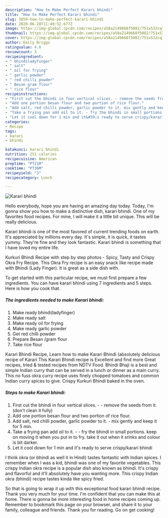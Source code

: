 ```yaml
---
description: "How to Make Perfect Karari bhindi"
title: "How to Make Perfect Karari bhindi"
slug: 3859-how-to-make-perfect-karari-bhindi
date: 2020-06-28T11:49:52.677Z
image: https://img-global.cpcdn.com/recipes/a58a2149668f5082/751x532cq70/karari-bhindi-recipe-main-photo.jpg
thumbnail: https://img-global.cpcdn.com/recipes/a58a2149668f5082/751x532cq70/karari-bhindi-recipe-main-photo.jpg
cover: https://img-global.cpcdn.com/recipes/a58a2149668f5082/751x532cq70/karari-bhindi-recipe-main-photo.jpg
author: Emily Briggs
ratingvalue: 4.6
reviewcount: 3
recipeingredient:
- " bhindiladyfinger"
- " salt"
- " oil for frying"
- " garlic powder"
- " red chilli powder"
- " Besan gram flour"
- " rice flour"
recipeinstructions:
- "First cut the bhindi in four vertical slices. - remove the seeds from it. (don&#39;t clean it fully)"
- "Add one portion besan flour and two portion of rice flour."
- "Add salt, red chilli powder, garlic powder to it. mix gently and keep it for 5 min."
- "Take a frying pan add oil to it. - fry the bhindi in small portions. keep on moving it when you put in to fry. take it out when it srinks and colour is bit darker."
- "Let it cool down for 1 min and it&#39;s ready to serve crispy/karari bhindi"
categories:
- Recipe
tags:
- karari
- bhindi

katakunci: karari bhindi 
nutrition: 251 calories
recipecuisine: American
preptime: "PT21M"
cooktime: "PT36M"
recipeyield: "3"
recipecategory: Lunch

---
```



![Karari bhindi](https://img-global.cpcdn.com/recipes/a58a2149668f5082/751x532cq70/karari-bhindi-recipe-main-photo.jpg)

Hello everybody, hope you are having an amazing day today. Today, I'm gonna show you how to make a distinctive dish, karari bhindi. One of my favorites food recipes. For mine, I will make it a little bit unique. This will be really delicious.

Karari bhindi is one of the most favored of current trending foods on earth. It's appreciated by millions every day. It's simple, it is quick, it tastes yummy. They're fine and they look fantastic. Karari bhindi is something that I have loved my entire life.

Kurkuri Bhindi Recipe with step by step photos - Spicy, Tasty and Crispy Okra Fry Recipe. This Okra Fry recipe is an easy snack like recipe made with Bhindi (Lady Finger). It is great as a side dish with.


To get started with this particular recipe, we must first prepare a few ingredients. You can have karari bhindi using 7 ingredients and 5 steps. Here is how you cook that.

<!--inarticleads1-->

##### The ingredients needed to make Karari bhindi:

1. Make ready  bhindi(ladyfinger)
1. Make ready  salt
1. Make ready  oil for frying
1. Make ready  garlic powder
1. Get  red chilli powder
1. Prepare  Besan /gram flour
1. Take  rice flour


Karari Bhindi Recipe, Learn how to make Karari Bhindi (absolutely delicious recipe of Karari This Karari Bhindi recipe is Excellent and find more Great recipes, tried &amp; tested recipes from NDTV Food. Bhindi Bhaji is a best and simple Indian curry that can be served in a lunch or dinner as a main curry. This no fuss okra curry recipe uses finely chopped tomatoes and common Indian curry spices to give. Crispy Kurkuri Bhindi baked in the oven. 

<!--inarticleads2-->

##### Steps to make Karari bhindi:

1. First cut the bhindi in four vertical slices. - - remove the seeds from it. (don&#39;t clean it fully)
1. Add one portion besan flour and two portion of rice flour.
1. Add salt, red chilli powder, garlic powder to it. - mix gently and keep it for 5 min.
1. Take a frying pan add oil to it. - - fry the bhindi in small portions. keep on moving it when you put in to fry. take it out when it srinks and colour is bit darker.
1. Let it cool down for 1 min and it&#39;s ready to serve crispy/karari bhindi


I think okra (or bhindi as well it in Hindi) tastes fantastic with Indian spices. I remember when I was a kid, bhindi was one of my favorite vegetables. This crispy Indian okra recipe is a popular dish also known as bhindi. It&#39;s crispy and flavorful and it&#39;ll absolutely have you wanting more. This crispy Indian okra (bhindi) recipe tastes kinda like spicy fried. 

So that is going to wrap it up with this exceptional food karari bhindi recipe. Thank you very much for your time. I'm confident that you can make this at home. There is gonna be more interesting food in home recipes coming up. Remember to bookmark this page on your browser, and share it to your family, colleague and friends. Thank you for reading. Go on get cooking!
